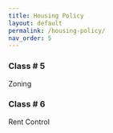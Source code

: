 ```yaml
---
title: Housing Policy
layout: default
permalink: /housing-policy/
nav_order: 5
---
```


### **Class # 5**

Zoning 

### **Class # 6**
Rent Control